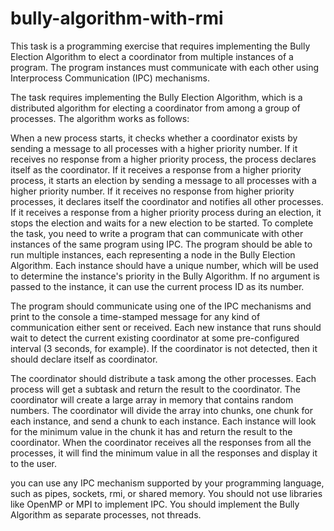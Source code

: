 # bully-algorithm-with-rmi

This task is a programming exercise that requires implementing the Bully Election Algorithm to elect a coordinator from multiple instances of a program. The program instances must communicate with each other using Interprocess Communication (IPC) mechanisms.

The task requires implementing the Bully Election Algorithm, which is a distributed algorithm for electing a coordinator from among a group of processes. The algorithm works as follows:

When a new process starts, it checks whether a coordinator exists by sending a message to all processes with a higher priority number.
If it receives no response from a higher priority process, the process declares itself as the coordinator.
If it receives a response from a higher priority process, it starts an election by sending a message to all processes with a higher priority number.
If it receives no response from higher priority processes, it declares itself the coordinator and notifies all other processes.
If it receives a response from a higher priority process during an election, it stops the election and waits for a new election to be started.
To complete the task, you need to write a program that can communicate with other instances of the same program using IPC. The program should be able to run multiple instances, each representing a node in the Bully Election Algorithm. Each instance should have a unique number, which will be used to determine the instance's priority in the Bully Algorithm. If no argument is passed to the instance, it can use the current process ID as its number.

The program should communicate using one of the IPC mechanisms and print to the console a time-stamped message for any kind of communication either sent or received. Each new instance that runs should wait to detect the current existing coordinator at some pre-configured interval (3 seconds, for example). If the coordinator is not detected, then it should declare itself as coordinator.

The coordinator should distribute a task among the other processes. Each process will get a subtask and return the result to the coordinator. The coordinator will create a large array in memory that contains random numbers. The coordinator will divide the array into chunks, one chunk for each instance, and send a chunk to each instance. Each instance will look for the minimum value in the chunk it has and return the result to the coordinator. When the coordinator receives all the responses from all the processes, it will find the minimum value in all the responses and display it to the user.

you can use any IPC mechanism supported by your programming language, such as pipes, sockets, rmi, or shared memory. You should not use libraries like OpenMP or MPI to implement IPC. You should implement the Bully Algorithm as separate processes, not threads.
